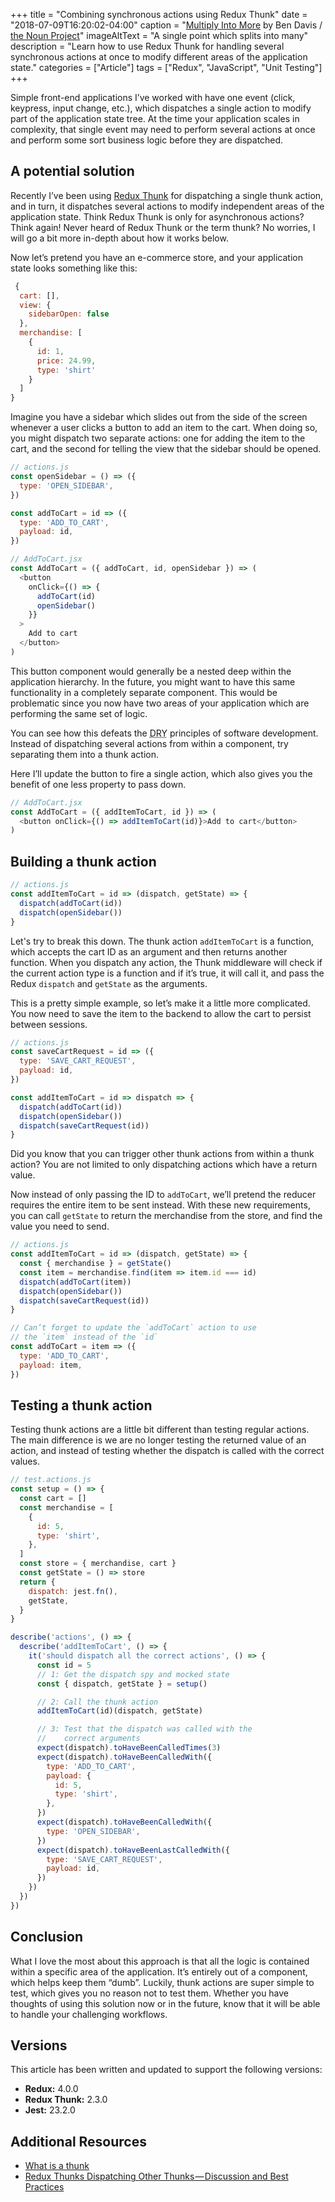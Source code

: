 +++
title = "Combining synchronous actions using Redux Thunk"
date = "2018-07-09T16:20:02-04:00"
caption = "[Multiply Into More](//thenounproject.com/term/multiply-into-more/319382) by Ben Davis / [the Noun Project](https://thenounproject.com)"
imageAltText = "A single point which splits into many"
description = "Learn how to use Redux Thunk for handling several synchronous actions at once to modify different areas of the application state."
categories = ["Article"]
tags = ["Redux", "JavaScript", "Unit Testing"]
+++

Simple front-end applications I’ve worked with have one event (click, keypress, input change, etc.), which dispatches a single action to modify part of the application state tree. At the time your application scales in complexity, that single event may need to perform several actions at once and perform some sort business logic before they are dispatched.

<!--more-->

## A potential solution

Recently I’ve been using [Redux Thunk](https://github.com/reduxjs/redux-thunk) for dispatching a single thunk action, and in turn, it dispatches several actions to modify independent areas of the application state. Think Redux Thunk is only for asynchronous actions? Think again! Never heard of Redux Thunk or the term thunk? No worries, I will go a bit more in-depth about how it works below.

Now let’s pretend you have an e-commerce store, and your application state looks something like this:

```javascript
 {
  cart: [],
  view: {
    sidebarOpen: false
  },
  merchandise: [
    {
      id: 1,
      price: 24.99,
      type: 'shirt'
    }
  ]
}
```

Imagine you have a sidebar which slides out from the side of the screen whenever a user clicks a button to add an item to the cart. When doing so, you might dispatch two separate actions: one for adding the item to the cart, and the second for telling the view that the sidebar should be opened.

```javascript
// actions.js
const openSidebar = () => ({
  type: 'OPEN_SIDEBAR',
})

const addToCart = id => ({
  type: 'ADD_TO_CART',
  payload: id,
})
```

```javascript
// AddToCart.jsx
const AddToCart = ({ addToCart, id, openSidebar }) => (
  <button
    onClick={() => {
      addToCart(id)
      openSidebar()
    }}
  >
    Add to cart
  </button>
)
```

This button component would generally be a nested deep within the application hierarchy. In the future, you might want to have this same functionality in a completely separate component. This would be problematic since you now have two areas of your application which are performing the same set of logic.

You can see how this defeats the <abbr title='Don&apos;t Repeat Yourself'>DRY</abbr> principles of software development. Instead of dispatching several actions from within a component, try separating them into a thunk action.

Here I’ll update the button to fire a single action, which also gives you the benefit of one less property to pass down.

```javascript
// AddToCart.jsx
const AddToCart = ({ addItemToCart, id }) => (
  <button onClick={() => addItemToCart(id)}>Add to cart</button>
)
```

## Building a thunk action

```javascript
// actions.js
const addItemToCart = id => (dispatch, getState) => {
  dispatch(addToCart(id))
  dispatch(openSidebar())
}
```

Let's try to break this down. The thunk action `addItemToCart` is a function, which accepts the cart ID as an argument and then returns another function. When you dispatch any action, the Thunk middleware will check if the current action type is a function and if it’s true, it will call it, and pass the Redux `dispatch` and `getState` as the arguments.

This is a pretty simple example, so let’s make it a little more complicated. You now need to save the item to the backend to allow the cart to persist between sessions.

```javascript
// actions.js
const saveCartRequest = id => ({
  type: 'SAVE_CART_REQUEST',
  payload: id,
})

const addItemToCart = id => dispatch => {
  dispatch(addToCart(id))
  dispatch(openSidebar())
  dispatch(saveCartRequest(id))
}
```

Did you know that you can trigger other thunk actions from within a thunk action? You are not limited to only dispatching actions which have a return value.

Now instead of only passing the ID to `addToCart`, we’ll pretend the reducer requires the entire item to be sent instead. With these new requirements, you can call `getState` to return the merchandise from the store, and find the value you need to send.

```javascript
// actions.js
const addItemToCart = id => (dispatch, getState) => {
  const { merchandise } = getState()
  const item = merchandise.find(item => item.id === id)
  dispatch(addToCart(item))
  dispatch(openSidebar())
  dispatch(saveCartRequest(id))
}

// Can’t forget to update the `addToCart` action to use
// the `item` instead of the `id`
const addToCart = item => ({
  type: 'ADD_TO_CART',
  payload: item,
})
```

## Testing a thunk action

Testing thunk actions are a little bit different than testing regular actions. The main difference is we are no longer testing the returned value of an action, and instead of testing whether the dispatch is called with the correct values.

```javascript
// test.actions.js
const setup = () => {
  const cart = []
  const merchandise = [
    {
      id: 5,
      type: 'shirt',
    },
  ]
  const store = { merchandise, cart }
  const getState = () => store
  return {
    dispatch: jest.fn(),
    getState,
  }
}

describe('actions', () => {
  describe('addItemToCart', () => {
    it('should dispatch all the correct actions', () => {
      const id = 5
      // 1: Get the dispatch spy and mocked state
      const { dispatch, getState } = setup()

      // 2: Call the thunk action
      addItemToCart(id)(dispatch, getState)

      // 3: Test that the dispatch was called with the
      //    correct arguments
      expect(dispatch).toHaveBeenCalledTimes(3)
      expect(dispatch).toHaveBeenCalledWith({
        type: 'ADD_TO_CART',
        payload: {
          id: 5,
          type: 'shirt',
        },
      })
      expect(dispatch).toHaveBeenCalledWith({
        type: 'OPEN_SIDEBAR',
      })
      expect(dispatch).toHaveBeenLastCalledWith({
        type: 'SAVE_CART_REQUEST',
        payload: id,
      })
    })
  })
})
```

## Conclusion

What I love the most about this approach is that all the logic is contained within a specific area of the application. It’s entirely out of a component, which helps keep them “dumb”. Luckily, thunk actions are super simple to test, which gives you no reason not to test them. Whether you have thoughts of using this solution now or in the future, know that it will be able to handle your challenging workflows.

## Versions

This article has been written and updated to support the following versions:

* **Redux:** 4.0.0
* **Redux Thunk:** 2.3.0
* **Jest:** 23.2.0

## Additional Resources

* [What is a thunk](https://daveceddia.com/what-is-a-thunk/)
* [Redux Thunks Dispatching Other Thunks — Discussion and Best Practices](https://medium.com/@talkol/redux-thunks-dispatching-other-thunks-discussion-and-best-practices-dd6c2b695ecf)
